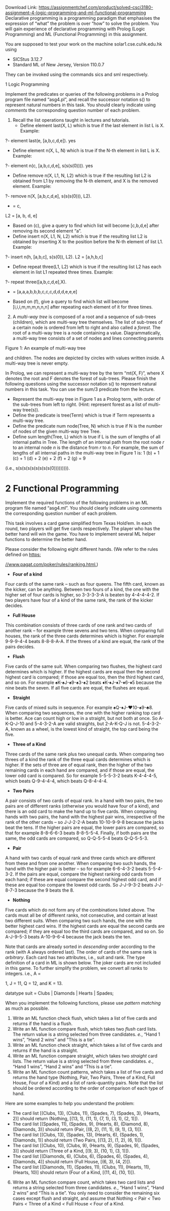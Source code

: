 Download Link: https://assignmentchef.com/product/solved-csci3180-assignment-4-logic-programming-and-ml-functional-programming
<br>
Declarative programming is a programming paradigm that emphasises the expression of “what” the problem is over “how” to solve the problem. You will gain experience of declarative programming with Prolog (Logic Programming) and ML (Functional Programming) in this assignment.

You are supposed to test your work on the machine solar1.cse.cuhk.edu.hk using

<ul>

 <li>SICStus 3.12.7</li>

 <li>Standard ML of New Jersey, Version 110.0.7</li>

</ul>

They can be invoked using the commands sics and sml respectively.

1           Logic Programming

Implement the predicates or queries of the following problems in a Prolog program file named “asg4.pl”, and recall the successor notation s() to represent natural numbers in this task. You should clearly indicate using <em>comments </em>the corresponding question number of each problem.

<ol>

 <li>Recall the list operations taught in lectures and tutorials.

  <ul>

   <li>Define element last(X, L) which is true if the last element in list L is X. Example:</li>

  </ul></li>

</ol>

?- element last(e, [a,b,c,d,e]). yes

<ul>

 <li>Define element n(X, L, N) which is true if the N-th element in list L is X. Example:</li>

</ul>

?- element n(c, [a,b,c,d,e], s(s(s(0)))). yes

<ul>

 <li>Define remove n(X, L1, N, L2) which is true if the resulting list L2 is obtained from L1 by removing the N-th element, and X is the removed element. Example:</li>

</ul>

?- remove n(X, [a,b,c,d,e], s(s(s(0))), L2).

<ul>

 <li>= c,</li>

</ul>

L2 = [a, b, d, e]

<ul>

 <li>Based on (c), give a query to find which list will become [c,b,d,e] after removing its second element “a”.</li>

 <li>Define insert n(X, L1, N, L2) which is true if the resulting list L2 is obtained by inserting X to the position before the N-th element of list L1. Example:</li>

</ul>

?- insert n(h, [a,b,c], s(s(0)), L2). L2 = [a,h,b,c]

<ul>

 <li>Define repeat three(L1, L2) which is true if the resulting list L2 has each element in list L1 repeated three times. Example:</li>

</ul>

?- repeat three([a,b,c,d,e],X).

<ul>

 <li>= [a,a,a,b,b,b,c,c,c,d,d,d,e,e,e]</li>

</ul>

<ul>

 <li>Based on (f), give a query to find which list will become [i,i,i,m,m,m,n,n,n] after repeating each element of it for three times.</li>

</ul>

<ol start="2">

 <li>A <em>multi-way tree </em>is composed of a root and a sequence of sub-trees (children), which are multi-way tree themselves. The list of sub-trees of a certain node is ordered from left to right and also called a <em>forest</em>. The root of a multi-way tree is a node containing a value. Diagrammatically, a multi-way tree consists of a set of nodes and lines connecting parents</li>

</ol>

Figure 1: An example of multi-way tree

and children. The nodes are depicted by circles with values written inside. A multi-way tree is never empty.

In Prolog, we can represent a multi-way tree by the term “mt(X, F)”, where X denotes the root and F denotes the forest of sub-trees. Please finish the following questions using the successor notation s() to represent natural numbers in this task. You can use the sum/3 predicate from the lecture.

<ul>

 <li>Represent the multi-way tree in Figure 1 as a Prolog term, with order of the sub-trees from left to right. (Hint: represent forest as a list of multi-way tree(s)).</li>

 <li>Define the predicate is tree(Term) which is true if Term represents a multi-way tree.</li>

 <li>Define the predicate num node(Tree, N) which is true if N is the number of nodes of the given multi-way tree Tree.</li>

 <li>Define sum length(Tree, L) which is true if L is the sum of lengths of all internal paths in Tree. The length of an internal path from the root node <em>r </em>to an internal node <em>n </em>is the distance from <em>r </em>to <em>n</em>. For example, the sum of lengths of all internal paths in the multi-way tree in Figure 1 is: 1 (b) + 1 (c) + 1 (d) + 2 (e) + 2 (f) + 2 (g) = 9</li>

</ul>

(i.e., s(s(s(s(s(s(s(s(s(0))))))))).

<h1>2           Functional Programming</h1>

Implement the required functions of the following problems in an ML program file named “asg4.ml”. You should clearly indicate using comments the corresponding question number of each problem.

This task involves a card game simplified from Texas Hold’em. In each round, two players will get five cards respectively. The player who has the better hand will win the game. You have to implement several ML helper functions to determine the better hand.

Please consider the following eight different hands. (We refer to the rules defined on <a href="https://www.pagat.com/poker/rules/ranking.html">https:</a>

<a href="https://www.pagat.com/poker/rules/ranking.html">//www.pagat.com/poker/rules/ranking.html</a><a href="https://www.pagat.com/poker/rules/ranking.html">.</a>)

<ul>

 <li><strong>Four of a kind</strong></li>

</ul>

Four cards of the same rank – such as four queens. The fifth card, known as the kicker, can be anything. Between two fours of a kind, the one with the higher set of four cards is higher, so 3-3-3-3-A is beaten by 4-4-4-4-2. If two players have four of a kind of the same rank, the rank of the kicker decides.

<ul>

 <li><strong>Full House</strong></li>

</ul>

This combination consists of three cards of one rank and two cards of another rank – for example three sevens and two tens. When comparing full houses, the rank of the three cards determines which is higher. For example 9-9-9-4-4 beats 8-8-8-A-A. If the threes of a kind are equal, the rank of the pairs decides.

<ul>

 <li><strong>Flush</strong></li>

</ul>

Five cards of the same suit. When comparing two flushes, the highest card determines which is higher. If the highest cards are equal then the second highest card is compared; if those are equal too, then the third highest card, and so on. For example &#x2660;K-&#x2660;J-&#x2660;9-&#x2660;3-&#x2660;2 beats &#x2666;K-&#x2666;J-&#x2666;7-&#x2666;6-&#x2666;5 because the nine beats the seven. If all five cards are equal, the flushes are equal.

<ul>

 <li><strong>Straight</strong></li>

</ul>

Five cards of mixed suits in sequence. For example &#x2660;Q-&#x2666;J-&#x2665;10-&#x2660;9-&#x2663;8. When comparing two sequences, the one with the higher ranking top card is better. Ace can count high or low in a straight, but not both at once. So A-K-Q-J-10 and 5-4-3-2-A are valid straights, but 2-A-K-Q-J is not. 5-4-3-2-A, known as a wheel, is the lowest kind of straight, the top card being the five.

<ul>

 <li><strong>Three of a Kind</strong></li>

</ul>

Three cards of the same rank plus two unequal cards. When comparing two threes of a kind the rank of the three equal cards determines which is higher. If the sets of three are of equal rank, then the higher of the two remaining cards in each hand are compared, and if those are equal, the lower odd card is compared. So for example 5-5-5-3-2 beats K-4-4-4-5, which beats Q-9-4-4-4, which beats Q-8-4-4-4.

<ul>

 <li><strong>Two Pairs</strong></li>

</ul>

A pair consists of two cards of equal rank. In a hand with two pairs, the two pairs are of different ranks (otherwise you would have four of a kind), and there is an odd card to make the hand up to five cards. When comparing hands with two pairs, the hand with the highest pair wins, irrespective of the rank of the other cards – so J-J-2-2-A beats 10-10-9-9-8 because the jacks beat the tens. If the higher pairs are equal, the lower pairs are compared, so that for example 8-8-6-6-3 beats 8-8-5-5-4. Finally, if both pairs are the same, the odd cards are compared, so Q-Q-5-5-4 beats Q-Q-5-5-3.

<ul>

 <li><strong>Pair</strong></li>

</ul>

A hand with two cards of equal rank and three cards which are different from these and from one another. When comparing two such hands, the hand with the higher pair is better – so for example 6-6-4-3-2 beats 5-5-4-3-2. If the pairs are equal, compare the highest ranking odd cards from each hand; if these are equal compare the second highest odd card, and if these are equal too compare the lowest odd cards. So J-J-9-3-2 beats J-J-8-7-3 because the 9 beats the 8.

<ul>

 <li><strong>Nothing</strong></li>

</ul>

Five cards which do not form any of the combinations listed above. The cards must all be of different ranks, not consecutive, and contain at least two different suits. When comparing two such hands, the one with the better highest card wins. If the highest cards are equal the second cards are compared; if they are equal too the third cards are compared, and so on. So A-J-9-5-3 beats A-10-9-6-4 because the jack beats the ten.

Note that cards are already sorted in <em>descending </em>order according to the rank (with A always ordered last). The order of cards of the same rank is <em>arbitrary</em>. Each card has two attributes, i.e., suit and rank. The type definition of a card in ML is shown below. The joker cards are not included in this game. To further simplify the problem, we convert all ranks to integers. i.e., A =

1, J = 11, Q = 12, and K = 13.

datatype suit = Clubs | Diamonds | Hearts | Spades;

When you implement the following functions, please use <em>pattern matching </em>as much as possible.

<ol>

 <li>Write an ML function check flush, which takes a list of five cards and returns if the hand is a flush.</li>

 <li>Write an ML function compare flush, which takes two <em>flush </em>card lists. The return value is a string selected from three candidates. <em>e.</em>, “Hand 1 wins”, “Hand 2 wins” and “This is a tie”.</li>

 <li>Write an ML function check straight, which takes a list of five cards and returns if the hand is a straight.</li>

 <li>Write an ML function compare straight, which takes two <em>straight </em>card lists. The return value is a string selected from three candidates. <em>e.</em>, “Hand 1 wins”, “Hand 2 wins” and “This is a tie”.</li>

 <li>Write an ML function count patterns, which takes a list of five cards and returns the hand type (Nothing, Pair, Two Pairs, Three of a Kind, Full House, Four of a Kind) and a list of rank-quantity pairs. Note that the list should be ordered according to the order of comparison of each type of hand.</li>

</ol>

Here are some examples to help you understand the problem:

<ul>

 <li>The card list [(Clubs, 13), (Clubs, 11), (Spades, 7), (Spades, 3), (Hearts, 2)] should return (Nothing, [(13, 1), (11, 1), (7, 1), (3, 1), (2, 1)]).</li>

 <li>The card list [(Spades, 11), (Spades, 9), (Hearts, 8), (Diamond, 8), (Diamonds, 3)] should return (Pair, [(8, 2), (11, 1), (9, 1), (3, 1)]).</li>

 <li>The card list [(Clubs, 13), (Spades, 13), (Hearts, 6), (Spades, 1), (Diamonds, 1)] should return (Two Pairs, [(13, 2), (1, 2), (6, 1)]).</li>

 <li>The card list [(Clubs, 10), (Clubs, 9), (Hearts, 9), (Spades, 9), (Spades, 3)] should return (Three of a Kind, [(9, 3), (10, 1), (3, 1)]).</li>

 <li>The card list [(Diamonds, 6), (Clubs, 6), (Spades, 6), (Spades, 4), (Diamonds, 4)] should return (Full House, [(6, 3), (4, 2)]).</li>

 <li>The card list [(Diamonds, 11), (Spades, 11), (Clubs, 11), (Hearts, 11), (Hearts, 10)] should return (Four of a Kind, [(11, 4), (10, 1)]).</li>

</ul>

<ol start="6">

 <li>Write an ML function compare count, which takes two card lists and returns a string selected from three candidates. <em>e.</em>, “Hand 1 wins”, “Hand 2 wins” and “This is a tie”. You only need to consider the remaining six cases except flush and straight, and assume that Nothing <em>&lt; </em>Pair <em>&lt; </em>Two Pairs <em>&lt; </em>Three of a Kind <em>&lt; </em>Full House <em>&lt; </em>Four of a Kind.</li>

</ol>